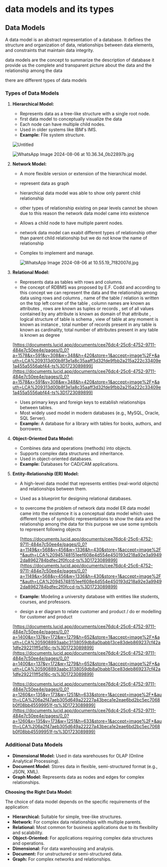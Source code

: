 # data models and its types

## Data Models

A data model is an abstract representation of a database. It defines the structure and organization of data, relationships between data elements, and constraints that maintain data integrity.

data models are the concept to summarize the description of database it provide us the complete and transparent picture about the data and the relationship among the data 

there are different types of data models

### Types of Data Models

1. **Hierarchical Model:**
    - Represents data as a tree-like structure with a single root node.
    - first data model to conceptually visualize the data
    - Each node can have multiple child nodes.
    - Used in older systems like IBM's IMS.
    - **Example:** File system structure.
    
    ![Untitled](data%20models%20and%20its%20types%2094aabf62ef2a45e085ed4374ee282f3a/Untitled.jpeg)
    
    ![WhatsApp Image 2024-08-06 at 10.36.34_0b22897b.jpg](data%20models%20and%20its%20types%2094aabf62ef2a45e085ed4374ee282f3a/WhatsApp_Image_2024-08-06_at_10.36.34_0b22897b.jpg)
    
2. **Network Model:**
    - A more flexible version or extension of the hierarchical model.
    - represent data as graph
    - hierarchical data model was able to show only parent child relationship
    - other types of relationship existing on pear levels cannot be shown due to this reason the network data model came into existence
    - Allows a child node to have multiple parent nodes.
    - network data model can exabit different types of relationship other than parent child relationship but we do not know the name of relationship
    - Complex to implement and manage.
        
        ![WhatsApp Image 2024-08-06 at 10.55.19_7f82007d.jpg](data%20models%20and%20its%20types%2094aabf62ef2a45e085ed4374ee282f3a/WhatsApp_Image_2024-08-06_at_10.55.19_7f82007d.jpg)
        
3. **Relational Model:**
    - Represents data as tables with rows and columns.
    - the concept of RDBMS was proposed by E.F. Codd and according to this concept we can represent the data and the relationship among data using rows and columns , name of the table / relation is written on the top left corner of the table , column names are known as attributes , rows are known as tuples or records , set of all values contained by any attribute is known as domain of that attribute , logical structure of table is schema , view of table at any moment is known as instance , total number of records present in any table is known as cardinality, total number of attributes present in any table is known as degree
    
    [https://documents.lucid.app/documents/cee76dc4-25c6-4752-9711-484e7c50ee4e/pages/0_0?a=1578&x=591&y=308&w=348&h=420&store=1&accept=image%2F*&auth=LCA%209313d00b8f3e1a8c35aaff3d32fde9fbb2a215a222c33409e1a455a5556abf44-ts%3D1723089899](https://documents.lucid.app/documents/cee76dc4-25c6-4752-9711-484e7c50ee4e/pages/0_0?a=1578&x=591&y=308&w=348&h=420&store=1&accept=image%2F*&auth=LCA%209313d00b8f3e1a8c35aaff3d32fde9fbb2a215a222c33409e1a455a5556abf44-ts%3D1723089899)
    
    - Uses primary keys and foreign keys to establish relationships between tables.
    - Most widely used model in modern databases (e.g., MySQL, Oracle, SQL Server).
    - **Example:** A database for a library with tables for books, authors, and borrowers.
4. **Object-Oriented Data Model:**
    - Combines data and operations (methods) into objects.
    - Supports complex data structures and inheritance.
    - Used in object-oriented databases.
    - **Example:** Databases for CAD/CAM applications.
5. **Entity-Relationship (ER) Model:**
    - A high-level data model that represents entities (real-world objects) and relationships between them.
    - Used as a blueprint for designing relational databases.
    - to overcome the problem of network data model ER data model came into the existence it is a conceptual data model which uses different types of symbolic representations to show the data and the relationship among the data for this purpose we use some symbols to represent following objects
        
        [https://documents.lucid.app/documents/cee76dc4-25c6-4752-9711-484e7c50ee4e/pages/0_0?a=1149&x=568&y=456&w=1336&h=430&store=1&accept=image%2F*&auth=LCA%20945748151eef608e4d554e450193d218a92e3a99492da8962784bdfec2f0fccd-ts%3D1723089899](https://documents.lucid.app/documents/cee76dc4-25c6-4752-9711-484e7c50ee4e/pages/0_0?a=1149&x=568&y=456&w=1336&h=430&store=1&accept=image%2F*&auth=LCA%20945748151eef608e4d554e450193d218a92e3a99492da8962784bdfec2f0fccd-ts%3D1723089899)
        
    - **Example:** Modeling a university database with entities like students, courses, and professors.
    - design a er diagram to relate customer and product / do er modelling for customer and product
    
    [https://documents.lucid.app/documents/cee76dc4-25c6-4752-9711-484e7c50ee4e/pages/0_0?a=1400&x=137&y=172&w=1279&h=652&store=1&accept=image%2F*&auth=LCA%205908893aabc3138059db8a0babb13ce83deb869237cf42a1dfe292211ff5d16c-ts%3D1723089899](https://documents.lucid.app/documents/cee76dc4-25c6-4752-9711-484e7c50ee4e/pages/0_0?a=1400&x=137&y=172&w=1279&h=652&store=1&accept=image%2F*&auth=LCA%205908893aabc3138059db8a0babb13ce83deb869237cf42a1dfe292211ff5d16c-ts%3D1723089899)
    
    [https://documents.lucid.app/documents/cee76dc4-25c6-4752-9711-484e7c50ee4e/pages/0_0?a=1260&x=135&y=173&w=1251&h=633&store=1&accept=image%2F*&auth=LCA%206a2f47aeb305d649a22227a43beca1e2eae6bd2bc5ec7068b0f08bb45599951f-ts%3D1723089899](https://documents.lucid.app/documents/cee76dc4-25c6-4752-9711-484e7c50ee4e/pages/0_0?a=1260&x=135&y=173&w=1251&h=633&store=1&accept=image%2F*&auth=LCA%206a2f47aeb305d649a22227a43beca1e2eae6bd2bc5ec7068b0f08bb45599951f-ts%3D1723089899)
    

### Additional Data Models

- **Dimensional Model:** Used in data warehouses for OLAP (Online Analytical Processing).
- **Document Model:** Stores data in flexible, semi-structured format (e.g., JSON, XML).
- **Graph Model:** Represents data as nodes and edges for complex relationships.

**Choosing the Right Data Model:**

The choice of data model depends on the specific requirements of the application:

- **Hierarchical:** Suitable for simple, tree-like structures.
- **Network:** For complex data relationships with multiple parents.
- **Relational:** Most common for business applications due to its flexibility and scalability.
- **Object-Oriented:** For applications requiring complex data structures and operations.
- **Dimensional:** For data warehousing and analysis.
- **Document:** For unstructured or semi-structured data.
- **Graph:** For complex networks and relationships.